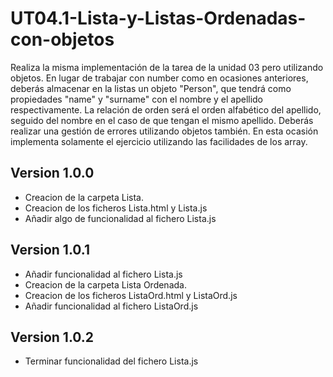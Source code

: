 # UT04.1-Lista-y-Listas-Ordenadas-con-objetos
Realiza la misma implementación de la tarea de la unidad 03 pero utilizando objetos. En lugar de trabajar con number como en ocasiones anteriores, deberás almacenar en la listas un objeto "Person", que tendrá como propiedades "name" y "surname" con el nombre y el apellido respectivamente. La relación de orden será el orden alfabético del apellido, seguido del nombre en el caso de que tengan el mismo apellido.  Deberás realizar una gestión de errores utilizando objetos también.  En esta ocasión implementa solamente el ejercicio utilizando las facilidades de los array.

## Version 1.0.0
 - Creacion de la carpeta Lista.
 - Creacion de los ficheros Lista.html y Lista.js
 - Añadir algo de funcionalidad al fichero Lista.js

 ## Version 1.0.1
 - Añadir funcionalidad al fichero Lista.js
 - Creacion de la carpeta Lista Ordenada.
 - Creacion de los ficheros ListaOrd.html y ListaOrd.js 
 - Añadir funcionalidad al fichero ListaOrd.js

 ## Version 1.0.2
 - Terminar funcionalidad del fichero Lista.js